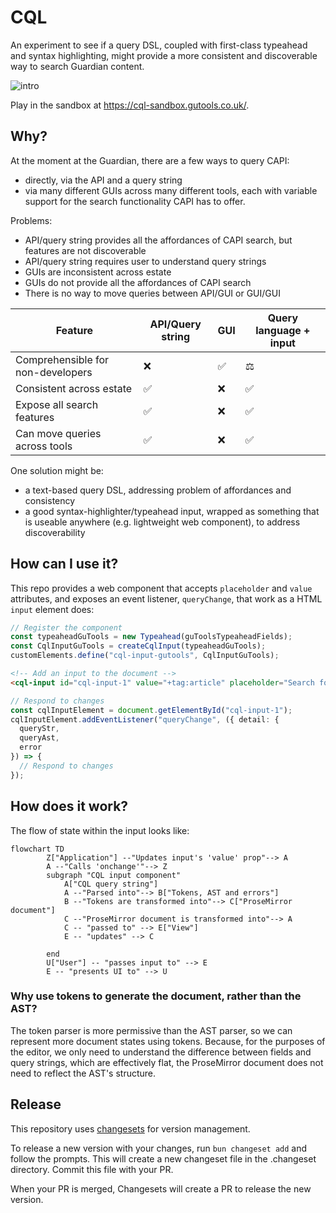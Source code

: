 # CQL

An experiment to see if a query DSL, coupled with first-class typeahead and syntax highlighting, might provide a more consistent and discoverable way to search Guardian content.

![intro](https://github.com/guardian/cql/assets/7767575/22d3dba7-ace6-4c3a-8dcf-9755728fa98b)

Play in the sandbox at https://cql-sandbox.gutools.co.uk/.

## Why?

At the moment at the Guardian, there are a few ways to query CAPI:
  - directly, via the API and a query string
  - via many different GUIs across many different tools, each with variable support for the search functionality CAPI has to offer.

Problems:
- API/query string provides all the affordances of CAPI search, but features are not discoverable
- API/query string requires user to understand query strings
- GUIs are inconsistent across estate
- GUIs do not provide all the affordances of CAPI search
- There is no way to move queries between API/GUI or GUI/GUI

| Feature                           | API/Query string  | GUI | Query language + input |
|-----------------------------------|-------------------|-----|------------------------|
| Comprehensible for non-developers | ❌                 | ✅   | ⚖️                     |
| Consistent across estate          | ✅                 | ❌   | ✅                      |
| Expose all search features        | ✅                 | ❌   | ✅                      |
| Can move queries across tools     | ✅                 | ❌   | ✅                      |

One solution might be:
  - a text-based query DSL, addressing problem of affordances and consistency
  - a good syntax-highlighter/typeahead input, wrapped as something that is useable anywhere (e.g. lightweight web component), to address discoverability

## How can I use it?

This repo provides a web component that accepts `placeholder` and `value` attributes, and exposes an event listener, `queryChange`, that work as a HTML `input` element does:

```typescript
// Register the component
const typeaheadGuTools = new Typeahead(guToolsTypeaheadFields);
const CqlInputGuTools = createCqlInput(typeaheadGuTools);
customElements.define("cql-input-gutools", CqlInputGuTools);
```

```html
<!-- Add an input to the document -->
<cql-input id="cql-input-1" value="+tag:article" placeholder="Search for content"></cql-input>
```

```typescript
// Respond to changes
const cqlInputElement = document.getElementById("cql-input-1");
cqlInputElement.addEventListener("queryChange", ({ detail: {
  queryStr,
  queryAst,
  error
}) => {
  // Respond to changes
});
```

## How does it work?

The flow of state within the input looks like:

```mermaid
flowchart TD
        Z["Application"] --"Updates input's 'value' prop"--> A
        A --"Calls 'onchange'"--> Z
        subgraph "CQL input component"
            A["CQL query string"]
            A --"Parsed into"--> B["Tokens, AST and errors"]
            B --"Tokens are transformed into"--> C["ProseMirror document"]
            C --"ProseMirror document is transformed into"--> A
            C -- "passed to" --> E["View"]
            E -- "updates" --> C

        end
        U["User"] -- "passes input to" --> E
        E -- "presents UI to" --> U
```

### Why use tokens to generate the document, rather than the AST?

The token parser is more permissive than the AST parser, so we can represent more document states using tokens. Because, for the purposes of the editor, we only need to understand the difference between fields and query strings, which are effectively flat, the ProseMirror document does not need to reflect the AST's structure.

## Release
This repository uses [changesets](https://github.com/changesets/changesets) for version management.

To release a new version with your changes, run `bun changeset add` and follow the prompts. This will create a new changeset file in the .changeset directory. Commit this file with your PR.

When your PR is merged, Changesets will create a PR to release the new version.
